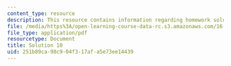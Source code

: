 ```yaml
---
content_type: resource
description: This resource contains information regarding homework solution 10.
file: /media/https%3A/open-learning-course-data-rc.s3.amazonaws.com/16-50-introduction-to-propulsion-systems-spring-2012/251b89ca98c904f317afa5e73ee14439_MIT16_50S12_sol10.pdf
file_type: application/pdf
resourcetype: Document
title: Solution 10
uid: 251b89ca-98c9-04f3-17af-a5e73ee14439
---
```

